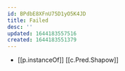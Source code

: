 ```yaml
---
id: BPdbE8XFnU75D1yO5K4JD
title: Failed
desc: ''
updated: 1644183557516
created: 1644183551379
---
```

- [[p.instanceOf]] [[c.Pred.Shapow]]
